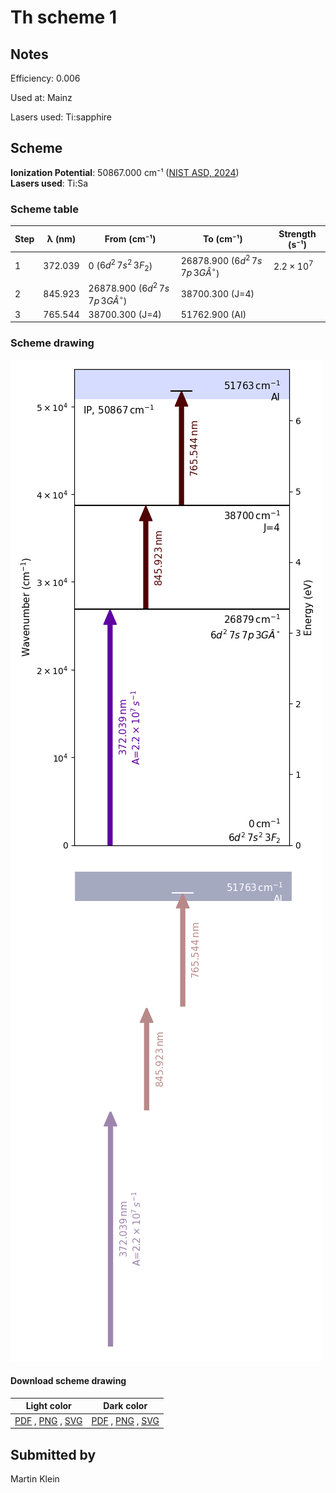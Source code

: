 # Th scheme 1

## Notes

Efficiency: 0.006

Used at: Mainz

Lasers used: Ti:sapphire





## Scheme

**Ionization Potential**: 50867.000 cm⁻¹ ([NIST ASD, 2024](https://www.nist.gov/pml/atomic-spectra-database))  
**Lasers used**: Ti:Sa

### Scheme table

| Step | λ (nm)  |               From (cm⁻¹)               |                To (cm⁻¹)                |   Strength (s⁻¹)    |
| ---- | ------- | --------------------------------------- | --------------------------------------- | ------------------- |
| 1    | 372.039 | 0 ($6d^2\,7s^2\,3F_2$)                  | 26878.900 ($6d^2\,7s\,7p\,3GÂ^{\circ}$) | $2.2 \times 10^{7}$ |
| 2    | 845.923 | 26878.900 ($6d^2\,7s\,7p\,3GÂ^{\circ}$) | 38700.300 (J=4)                         |                     |
| 3    | 765.544 | 38700.300 (J=4)                         | 51762.900 (AI)                          |                     |


### Scheme drawing

![th scheme, light mode](th-001/th-001-light.png#only-light)
![th scheme, dark mode](th-001/th-001-dark-web.png#only-dark)

#### Download scheme drawing

|                                            Light color                                            |                                           Dark color                                           |
| ------------------------------------------------------------------------------------------------- | ---------------------------------------------------------------------------------------------- |
| [PDF](th-001/th-001-light.pdf) , [PNG](th-001/th-001-light.png) , [SVG](th-001/th-001-light.svg)  | [PDF](th-001/th-001-dark.pdf) , [PNG](th-001/th-001-dark.png) , [SVG](th-001/th-001-dark.svg)  |


## Submitted by

Martin Klein

